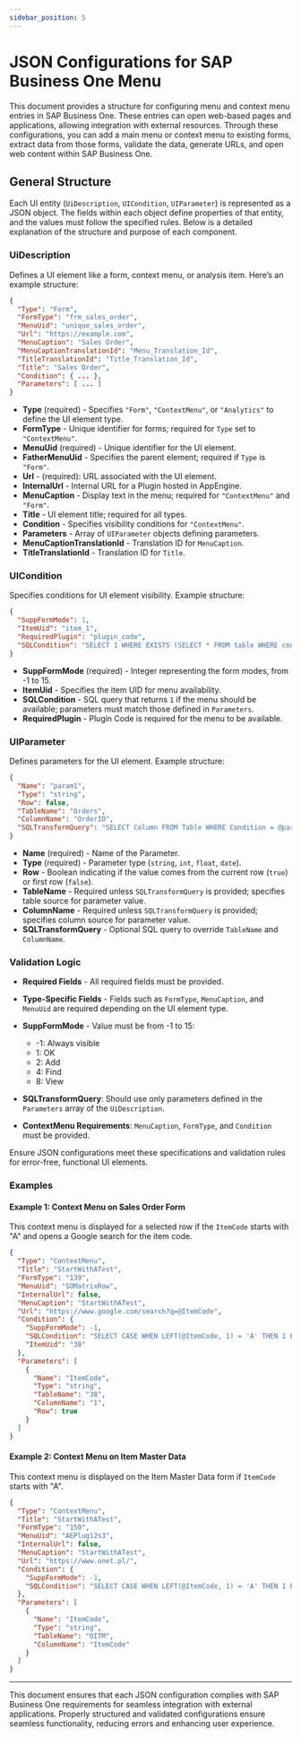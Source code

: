 ```yaml
---
sidebar_position: 5
---
```


# JSON Configurations for SAP Business One Menu

This document provides a structure for configuring menu and context menu entries in SAP Business One. These entries can open web-based pages and applications, allowing integration with external resources. Through these configurations, you can add a main menu or context menu to existing forms, extract data from those forms, validate the data, generate URLs, and open web content within SAP Business One.

## General Structure

Each UI entity (`UiDescription`, `UICondition`, `UIParameter`) is represented as a JSON object. The fields within each object define properties of that entity, and the values must follow the specified rules. Below is a detailed explanation of the structure and purpose of each component.

### UiDescription

Defines a UI element like a form, context menu, or analysis item. Here’s an example structure:

```json
{
  "Type": "Form",
  "FormType": "frm_sales_order",
  "MenuUid": "unique_sales_order",
  "Url": "https://example.com",
  "MenuCaption": "Sales Order",
  "MenuCaptionTranslationId": "Menu_Translation_Id",
  "TitleTranslationId": "Title_Translation_Id",
  "Title": "Sales Order",
  "Condition": { ... },
  "Parameters": [ ... ]
}
```

- **Type** (required) - Specifies `"Form"`, `"ContextMenu"`, or `"Analytics"` to define the UI element type.
- **FormType** - Unique identifier for forms; required for `Type` set to `"ContextMenu"`.
- **MenuUid** (required) - Unique identifier for the UI element.
- **FatherMenuUid** - Specifies the parent element; required if `Type` is `"Form"`.
- **Url** - (required): URL associated with the UI element.
- **InternalUrl** - Internal URL for a Plugin hosted in AppEngine.
- **MenuCaption** - Display text in the menu; required for `"ContextMenu"` and `"Form"`.
- **Title** - UI element title; required for all types.
- **Condition** - Specifies visibility conditions for `"ContextMenu"`.
- **Parameters** - Array of `UIParameter` objects defining parameters.
- **MenuCaptionTranslationId** - Translation ID for `MenuCaption`.
- **TitleTranslationId** - Translation ID for `Title`.

### UICondition

Specifies conditions for UI element visibility. Example structure:

```json
{
  "SuppFormMode": 1,
  "ItemUid": "item_1",
  "RequiredPlugin": "plugin_code",
  "SQLCondition": "SELECT 1 WHERE EXISTS (SELECT * FROM table WHERE condition)"
}
```

- **SuppFormMode** (required) - Integer representing the form modes, from -1 to 15.
- **ItemUid** - Specifies the item UID for menu availability.
- **SQLCondition** - SQL query that returns `1` if the menu should be available; parameters must match those defined in `Parameters`.
- **RequiredPlugin** - Plugin Code is required for the menu to be available.

### UIParameter

Defines parameters for the UI element. Example structure:

```json
{
  "Name": "param1",
  "Type": "string",
  "Row": false,
  "TableName": "Orders",
  "ColumnName": "OrderID",
  "SQLTransformQuery": "SELECT Column FROM Table WHERE Condition = @param2"
}
```

- **Name** (required) - Name of the Parameter.
- **Type** (required) - Parameter type (`string`, `int`, `float`, `date`).
- **Row** - Boolean indicating if the value comes from the current row (`true`) or first row (`false`).
- **TableName** - Required unless `SQLTransformQuery` is provided; specifies table source for parameter value.
- **ColumnName** - Required unless `SQLTransformQuery` is provided; specifies column source for parameter value.
- **SQLTransformQuery** - Optional SQL query to override `TableName` and `ColumnName`.

### Validation Logic

- **Required Fields** - All required fields must be provided.
- **Type-Specific Fields** - Fields such as `FormType`, `MenuCaption`, and `MenuUid` are required depending on the UI element type.
- **SuppFormMode** - Value must be from -1 to 15:
  - -1: Always visible
  - 1: OK
  - 2: Add
  - 4: Find
  - 8: View

- **SQLTransformQuery**: Should use only parameters defined in the `Parameters` array of the `UiDescription`.
- **ContextMenu Requirements**: `MenuCaption`, `FormType`, and `Condition` must be provided.

Ensure JSON configurations meet these specifications and validation rules for error-free, functional UI elements.

### Examples

#### Example 1: Context Menu on Sales Order Form

This context menu is displayed for a selected row if the `ItemCode` starts with "A" and opens a Google search for the item code.

```json
{
  "Type": "ContextMenu",
  "Title": "StartWithATest",
  "FormType": "139",
  "MenuUid": "SOMatrixRow",
  "InternalUrl": false,
  "MenuCaption": "StartWithATest",
  "Url": "https://www.google.com/search?q=@ItemCode",
  "Condition": {
    "SuppFormMode": -1,
    "SQLCondition": "SELECT CASE WHEN LEFT(@ItemCode, 1) = 'A' THEN 1 ELSE 0 END FROM DUMMY",
    "ItemUid": "38"
  },
  "Parameters": [
    {
      "Name": "ItemCode",
      "Type": "string",
      "TableName": "38",
      "ColumnName": "1",
      "Row": true
    }
  ]
}
```

#### Example 2: Context Menu on Item Master Data

This context menu is displayed on the Item Master Data form if `ItemCode` starts with "A".

```json
{
  "Type": "ContextMenu",
  "Title": "StartWithATest",
  "FormType": "150",
  "MenuUid": "AEPlug12s3",
  "InternalUrl": false,
  "MenuCaption": "StartWithATest",
  "Url": "https://www.onet.pl/",
  "Condition": {
    "SuppFormMode": -1,
    "SQLCondition": "SELECT CASE WHEN LEFT(@ItemCode, 1) = 'A' THEN 1 ELSE 0 END FROM DUMMY"
  },
  "Parameters": [
    {
      "Name": "ItemCode",
      "Type": "string",
      "TableName": "OITM",
      "ColumnName": "ItemCode"
    }
  ]
}
```

---
This document ensures that each JSON configuration complies with SAP Business One requirements for seamless integration with external applications. Properly structured and validated configurations ensure seamless functionality, reducing errors and enhancing user experience.
